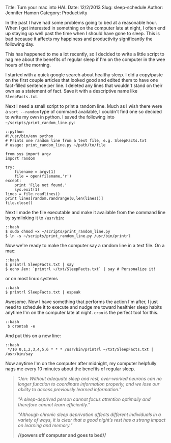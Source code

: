 Title: Turn your mac into HAL 
Date: 12/2/2013 
Slug: sleep-schedule
Author: Jennifer Hamon 
Category: Productivity

In the past I have had some problems going to bed at a reasonable hour.  When I get interested in something on the computer late at night, I often end up staying up well past the time when I should have gone to sleep.  This is bad because it affects my happiness and productivity significantly the following day.

This has happened to me a lot recently, so I decided to write a little script to nag me about the benefits of regular sleep if I'm on the computer in the wee hours of the morning.

I started with a quick google search about healthy sleep.  I did a copy/paste on the first couple articles that looked good and edited them to have one fact-filled sentence per line.  I deleted any lines that wouldn't stand on their own as a statement of fact.  Save it with a descriptive name like `SleepFacts.txt`.

Next I need a small script to print a random line.  Much as I wish there were a `sort --random` type of command available, I couldn't find one so decided to write my own in python.  I saved the following into `~/scripts/print_random_line.py`:

	::python
	#!/usr/bin/env python
	# Prints one random line from a text file, e.g. SleepFacts.txt
	# usage: print_random_line.py ~/path/to/file

	from sys import argv
	import random

	try:
		filename = argv[1]
		file = open(filename,'r')
	except:
		print 'File not found.'
		sys.exit(1)
	lines = file.readlines()
	print lines[random.randrange(0,len(lines))]
	file.close()

Next I made the file executable and make it available from the command line by symlinking it to `/usr/bin`:

	::bash
	$ sudo chmod +x ~/scripts/print_random_line.py
	$ ln -s ~/scripts/print_random_line.py /usr/bin/printrl

Now we're ready to make the computer say a random line in a text file.  On a mac:
	
	::bash
	$ printrl SleepFacts.txt | say
	$ echo Jen: `printrl ~/txt/SleepFacts.txt` | say # Personalize it!

or on most linux systems

	::bash
	$ printrl SleepFacts.txt | espeak


Awesome.  Now I have something that performs the action I'm after, I just need to schedule it to execute and nudge me toward healthier sleep habits anytime I'm on the computer late at night.  `cron` is the perfect tool for this.

	::bash
     $ crontab -e 

And put this on a new line:

	::bash
     */10 0,1,2,3,4,5,6 * * * /usr/bin/printrl ~/txt/SleepFacts.txt | /usr/bin/say

Now anytime I'm on the computer after midnight, my computer helpfully nags me every 10 minutes about the benefits of regular sleep.

> *"Jen: Without adequate sleep and rest, over-worked neurons can no longer function to coordinate information properly, and we lose our ability to access previously learned information."*
>
> *"A sleep-deprived person cannot focus attention optimally and therefore cannot learn efficiently."*
>
> *"Although chronic sleep deprivation affects different individuals in a variety of ways, it is clear that a good night’s rest has a strong impact on learning and memory."*
>
> **//powers off computer and goes to bed//**